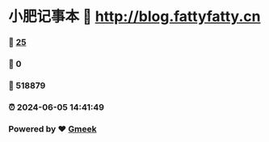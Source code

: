 # 小肥记事本 :link: http://blog.fattyfatty.cn 
### :page_facing_up: [25](http://blog.fattyfatty.cn/tag.html) 
### :speech_balloon: 0 
### :hibiscus: 518879 
### :alarm_clock: 2024-06-05 14:41:49 
### Powered by :heart: [Gmeek](https://github.com/Meekdai/Gmeek)
